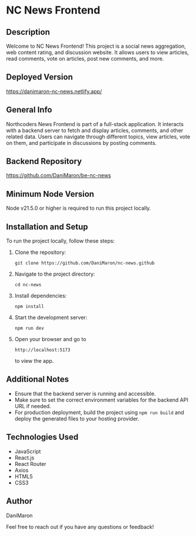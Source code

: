 # NC News Frontend

## Description

Welcome to NC News Frontend! This project is a social news aggregation, web content rating, and discussion website. It allows users to view articles, read comments, vote on articles, post new comments, and more.

## Deployed Version

https://danimaron-nc-news.netlify.app/

## General Info

Northcoders News Frontend is part of a full-stack application. It interacts with a backend server to fetch and display articles, comments, and other related data. Users can navigate through different topics, view articles, vote on them, and participate in discussions by posting comments.

## Backend Repository

https://github.com/DaniMaron/be-nc-news

## Minimum Node Version

Node v21.5.0 or higher is required to run this project locally.

## Installation and Setup

To run the project locally, follow these steps:

1.  Clone the repository:

        git clone https://github.com/DaniMaron/nc-news.github

2.  Navigate to the project directory:

        cd nc-news

3.  Install dependencies:

        npm install

4.  Start the development server:

        npm run dev

5.  Open your browser and go to

        http://localhost:5173

    to view the app.

## Additional Notes

- Ensure that the backend server is running and accessible.
- Make sure to set the correct environment variables for the backend API URL if needed.
- For production deployment, build the project using `npm run build` and deploy the generated files to your hosting provider.

## Technologies Used

- JavaScript
- React.js
- React Router
- Axios
- HTML5
- CSS3

## Author

DaniMaron

Feel free to reach out if you have any questions or feedback!
